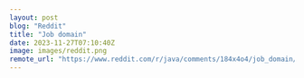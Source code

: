 ```yaml
---
layout: post
blog: "Reddit"
title: "Job domain"
date: 2023-11-27T07:10:40Z
image: images/reddit.png
remote_url: "https://www.reddit.com/r/java/comments/184x4o4/job_domain/"
---
```

